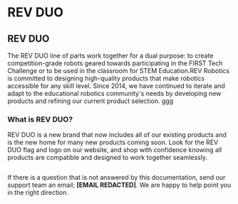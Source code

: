 # REV DUO

## REV DUO

The REV DUO line of parts work together for a dual purpose: to create competition-grade robots geared towards participating in the FIRST Tech Challenge or to be used in the classroom for STEM Education.REV Robotics is committed to designing high-quality products that make robotics accessible for any skill level. Since 2014, we have continued to iterate and adapt to the educational robotics community's needs by developing new products and refining our current product selection. ggg

### What is REV DUO? <a href="#what-is-rev-duo" id="what-is-rev-duo"></a>

REV DUO is a new brand that now includes all of our existing products and is the new home for many new products coming soon. Look for the REV DUO flag and logo on our website, and shop with confidence knowing all products are compatible and designed to work together seamlessly.

<figure><img src="https://2589213514-files.gitbook.io/~/files/v0/b/gitbook-x-prod.appspot.com/o/spaces%2FH9K1InCLC1ZxIkdPJt31%2Fuploads%2Fgdde5wPKEIPWrXH3LoW7%2FREV-45-2041-EDU_Kit_V2-FINAL__01041.webp?alt=media&#x26;token=f9f657b1-8489-4ea7-b6dd-106447ec016e" alt=""><figcaption></figcaption></figure>

If there is a question that is not answered by this documentation, send our support team an email; **\[EMAIL REDACTED]**. We are happy to help point you in the right direction.
